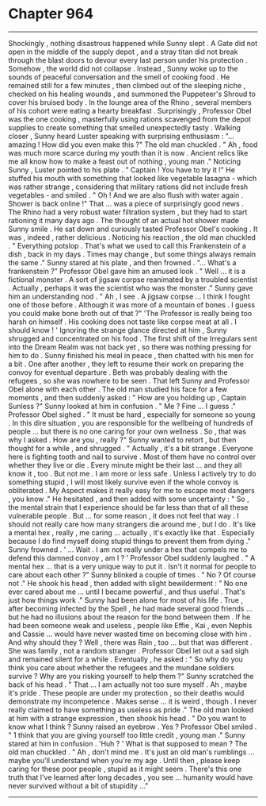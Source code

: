 
# Chapter 964


---

Shockingly , nothing disastrous happened while Sunny slept . A Gate did not open in the middle of the supply depot , and a stray titan did not break through the blast doors to devour every last person under his protection . Somehow , the world did not collapse .
Instead , Sunny woke up to the sounds of peaceful conversation and the smell of cooking food . He remained still for a few minutes , then climbed out of the sleeping niche , checked on his healing wounds , and summoned the Puppeteer's Shroud to cover his bruised body .
In the lounge area of the Rhino , several members of his cohort were eating a hearty breakfast . Surprisingly , Professor Obel was the one cooking , masterfully using rations scavenged from the depot supplies to create something that smelled unexpectedly tasty .
Walking closer , Sunny heard Luster speaking with surprising enthusiasm :
"... amazing ! How did you even make this ?"
The old man chuckled .
" Ah , food was much more scarce during my youth than it is now . Ancient relics like me all know how to make a feast out of nothing , young man ."
Noticing Sunny , Luster pointed to his plate .
" Captain ! You have to try it !"
He stuffed his mouth with something that looked like vegetable lasagna - which was rather strange , considering that military rations did not include fresh vegetables - and smiled .
" Oh ! And we are also flush with water again . Shower is back online !"
That ... was a piece of surprisingly good news . The Rhino had a very robust water filtration system , but they had to start rationing it many days ago . The thought of an actual hot shower made Sunny smile .
He sat down and curiously tasted Professor Obel's cooking . It was , indeed , rather delicious .
Noticing his reaction , the old man chuckled .
" Everything potslop . That's what we used to call this Frankenstein of a dish , back in my days . Times may change , but some things always remain the same ."
Sunny stared at his plate , and then frowned .
"... What's a frankenstein ?"
Professor Obel gave him an amused look .
" Well ... it is a fictional monster . A sort of jigsaw corpse reanimated by a troubled scientist . Actually , perhaps it was the scientist who was the monster ."
Sunny gave him an understanding nod .
" Ah , I see . A jigsaw corpse ... I think I fought one of those before . Although it was more of a mountain of bones . I guess you could make bone broth out of that ?"
'The Professor is really being too harsh on himself . His cooking does not taste like corpse meat at all . I should know ! '
Ignoring the strange glance directed at him , Sunny shrugged and concentrated on his food .
The first shift of the Irregulars sent into the Dream Realm was not back yet , so there was nothing pressing for him to do . Sunny finished his meal in peace , then chatted with his men for a bit . One after another , they left to resume their work on preparing the convoy for eventual departure . Beth was probably dealing with the refugees , so she was nowhere to be seen .
That left Sunny and Professor Obel alone with each other .
The old man studied his face for a few moments , and then suddenly asked :
" How are you holding up , Captain Sunless ?"
Sunny looked at him in confusion .
" Me ? Fine ... I guess ."
Professor Obel sighed .
" It must be hard , especially for someone so young . In this dire situation , you are responsible for the wellbeing of hundreds of people ... but there is no one caring for your own wellness . So , that was why I asked . How are you , really ?"
Sunny wanted to retort , but then thought for a while , and shrugged .
" Actually , it's a bit strange . Everyone here is fighting tooth and nail to survive . Most of them have no control over whether they live or die . Every minute might be their last ... and they all know it , too . But not me . I am more or less safe . Unless I actively try to do something stupid , I will most likely survive even if the whole convoy is obliterated . My Aspect makes it really easy for me to escape most dangers , you know ."
He hesitated , and then added with some uncertainty :
" So , the mental strain that I experience should be far less than that of all these vulnerable people . But ... for some reason , it does not feel that way . I should not really care how many strangers die around me , but I do . It's like a mental hex , really , me caring ... actually , it's exactly like that . Especially because I do find myself doing stupid things to prevent them from dying ."
Sunny frowned .
' ... Wait . I am not really under a hex that compels me to defend this damned convoy , am I ? '
Professor Obel suddenly laughed .
" A mental hex ... that is a very unique way to put it .
Isn't it normal for people to care about each other ?"
Sunny blinked a couple of times .
" No ? Of course not ."
He shook his head , then added with slight bewilderment :
" No one ever cared about me ... until I became powerful , and thus useful . That's just how things work ."
Sunny had been alone for most of his life . True , after becoming infected by the Spell , he had made several good friends ... but he had no illusions about the reason for the bond between them . If he had been someone weak and useless , people like Effie , Kai , even Nephis and Cassie ... would have never wasted time on becoming close with him .
And why should they ?
Well , there was Rain , too ... but that was different . She was family , not a random stranger .
Professor Obel let out a sad sigh and remained silent for a while . Eventually , he asked :
" So why do you think you care about whether the refugees and the mundane soldiers survive ? Why are you risking yourself to help them ?"
Sunny scratched the back of his head .
" That ... I am actually not too sure myself . Ah , maybe it's pride . These people are under my protection , so their deaths would demonstrate my incompetence . Makes sense ... it is weird , though . I never really claimed to have something as useless as pride ."
The old man looked at him with a strange expression , then shook his head .
" Do you want to know what I think ? Sunny raised an eyebrow .
Yes ?
Professor Obel smiled .
" 1 think that you are giving yourself too little credit , young man ."
Sunny stared at him in confusion .
'Huh ? '
What is that supposed to mean ?
The old man chuckled .
" Ah , don't mind me . It's just an old man's rumblings ... maybe you'll understand when you're my age . Until then , please keep caring for these poor people , stupid as it might seem . There's this one truth that I've learned after long decades , you see ... humanity would have never survived without a bit of stupidity ..."

---

